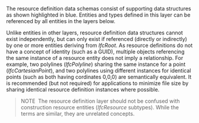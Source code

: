 ﻿The resource definition data schemas consist of supporting data structures as shown highlighted in blue. Entities and types defined in this layer can be referenced by all entities in the layers below.

Unlike entities in other layers, resource definition data structures cannot exist independently, but can only exist if referenced (directly or indirectly) by one or more entities deriving from _IfcRoot_. As resource definitions do not have a concept of identity (such as a GUID), multiple objects referencing the same instance of a resource entity does not imply a relationship. For example, two polylines (_IfcPolyline_) sharing the same instance for a point (_IfcCartesianPoint_), and two polylines using different instances for identical points (such as both having cordinates 0,0,0) are semantically equivalent. It is recommended (but not required) for applications to minimize file size by sharing identical resource definition instances where possible.

> NOTE&nbsp; The resource definition layer should not be confused with construction resource entities (_IfcResource_ subtypes). While the terms are similar, they are unrelated concepts.
